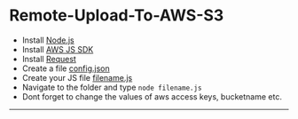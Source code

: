 # Remote-Upload-To-AWS-S3

* Install [Node.js](https://nodejs.org/en/download/package-manager/)
* Install [AWS JS SDK](https://github.com/aws/aws-sdk-js)
* Install [Request](https://github.com/request/request)
* Create a file <a href="#config">config.json</a>
* Create your JS file <a href="#jsfile">filename.js</a>
* Navigate to the folder and type <code>node filename.js</code>
* Dont forget to change the values of aws access keys, bucketname etc.


* * *
